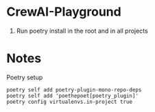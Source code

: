 # CrewAI-Playground
1. Run poetry install in the root and in all projects

# Notes
Poetry setup
```
poetry self add poetry-plugin-mono-repo-deps
poetry self add 'poethepoet[poetry_plugin]'
poetry config virtualenvs.in-project true
```
